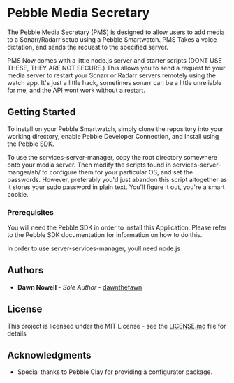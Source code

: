 # Pebble Media Secretary

The Pebble Media Secretary (PMS) is designed to allow users to add media to a Sonarr/Radarr setup using a Pebble Smartwatch. PMS Takes a voice dictation, and sends the request to the specified server. 

PMS Now comes with a little node.js server and starter scripts (DONT USE THESE, THEY ARE NOT SECURE.) This allows you to send a request to your media server to restart your Sonarr or Radarr servers 
remotely using the watch app. It's just a little hack, sometimes sonarr can be a little unreliable for me, and the API wont work without a restart. 

## Getting Started

To install on your Pebble Smartwatch, simply clone the repository into your working directory, enable Pebble Developer Connection, and Install using the Pebble SDK.

To use the services-server-manager, copy the root directory somewhere onto your media server. Then modify the scripts found in services-server-manger/sh/ to configure them for your particular OS, 
and set the passwords. However, preferably you'd just abandon this script altogether as it stores your sudo password in plain text. You'll figure it out, you're a smart cookie.

### Prerequisites

You will need the Pebble SDK in order to install this Application. Please refer to the Pebble SDK documentation for information on how to do this.

In order to use server-services-manager, youll need node.js

## Authors

* **Dawn Nowell** - *Sole Author* - [dawnthefawn](https://github.com/dawnthefawn)

## License

This project is licensed under the MIT License - see the [LICENSE.md](LICENSE.md) file for details

## Acknowledgments

* Special thanks to Pebble Clay for providing a configurator package.

